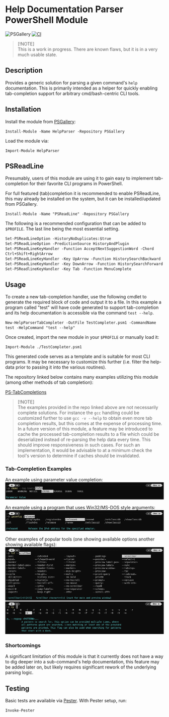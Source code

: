 # Help Documentation Parser PowerShell Module

![PSGallery](https://img.shields.io/powershellgallery/p/HelpParser)
[![CI](https://github.com/jjcarrier/HelpParser/actions/workflows/ci.yml/badge.svg)](https://github.com/jjcarrier/HelpParser/actions/workflows/ci.yml)

> [!NOTE]\
> This is a work in progress.
  There are known flaws, but it is in a very much usable state.

## Description

Provides a generic solution for parsing a given command's `help` documentation.
This is primarily intended as a helper for quickly enabling tab-completion
support for arbitrary cmd/bash-centric CLI tools.

## Installation

Install the module from [PSGallery](https://www.powershellgallery.com/packages/HelpParser):

```pwsh
Install-Module -Name HelpParser -Repository PSGallery
```

Load the module via:

```pwsh
Import-Module HelpParser
```

## PSReadLine

Presumably, users of this module are using it to gain easy to implement
tab-completion for their favorite CLI programs in PowerShell.

For full featured (tab)completion it is recommended to enable PSReadLine, this
may already be installed on the system, but it can be installed/updated from
PSGallery.

```pwsh
Install-Module -Name "PSReadLine" -Repository PSGallery
```

The following is a recommended configuration that can be added to `$PROFILE`.
The last line being the most essential setting.

```pwsh
Set-PSReadLineOption -HistoryNoDuplicates:$true
Set-PSReadLineOption -PredictionSource HistoryAndPlugin
Set-PSReadLineKeyHandler -Function AcceptNextSuggestionWord -Chord Ctrl+Shift+RightArrow
Set-PSReadLineKeyHandler -Key UpArrow -Function HistorySearchBackward
Set-PSReadLineKeyHandler -Key DownArrow -Function HistorySearchForward
Set-PSReadlineKeyHandler -Key Tab -Function MenuComplete
```

## Usage

To create a new tab-completion handler, use the following cmdlet to generate
the required block of code and output it to a file. In this example a program
called "test" will have code generated to support tab-completion and its help
documentation is accessible via the command `test --help`.

```pwsh
New-HelpParserTabCompleter -OutFile TestCompleter.psm1 -CommandName test -HelpCommand "test --help"
```

Once created, import the new module in your `$PROFILE` or manually load it:

```pwsh
Import-Module ./TestCompleter.psm1
```

This generated code serves as a template and is suitable for most CLI programs.
It may be necessary to customize this further (i.e. filter the help-data prior
to passing it into the various routines).

The repository linked below contains many examples utilizing this module (among
other methods of tab completion):

[PS-TabCompletions](https://github.com/jjcarrier/PS-TabCompletions)

> [!NOTE]\
> The examples provided in the repo linked above are not necessarily complete
  solutions. For instance the `gcc` handling could be customized further to use
  `gcc -v --help` to obtain even more tab completion results, but this comes at
  the expense of processing time. In a future version of this module, a feature
  may be introduced to cache the processed tab-completion results to a file
  which could be deserialized instead of re-parsing the help data every time.
  This should improve responsiveness in such cases. For such an implementation,
  it would be advisable to at a minimum check the tool's version to determine if
  caches should be invalidated.

### Tab-Completion Examples

An example using parameter value completion:
![CMake Example](img/cmake_tab_completion.png)

An example using a program that uses Win32/MS-DOS style arguments:
![IPConfig Example](img/ipconfig_tab_completion.png)

Other examples of popular tools (one showing available options another showing
available flags):
![FuzzyFinder Example](img/fzf_tab_completion.png)
![RipGrep Example](img/rg_tab_completion.png)

### Shortcomings

A significant limitation of this module is that it currently does not have a way
to dig deeper into a sub-command's help documentation, this feature may be added
later on, but likely requires significant rework of the underlying parsing logic.

## Testing

Basic tests are available via [Pester](https://pester.dev/). With Pester setup, run:

```pwsh
Invoke-Pester
```
